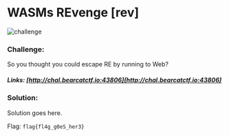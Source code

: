 # WASMs REvenge [rev]
![challenge](challenge.png)
### Challenge:
So you thought you could escape RE by running to Web?
##### Links: [http://chal.bearcatctf.io:43806](http://chal.bearcatctf.io:43806)

### Solution:
Solution goes here.

Flag: ```flag{fl4g_g0eS_her3}```